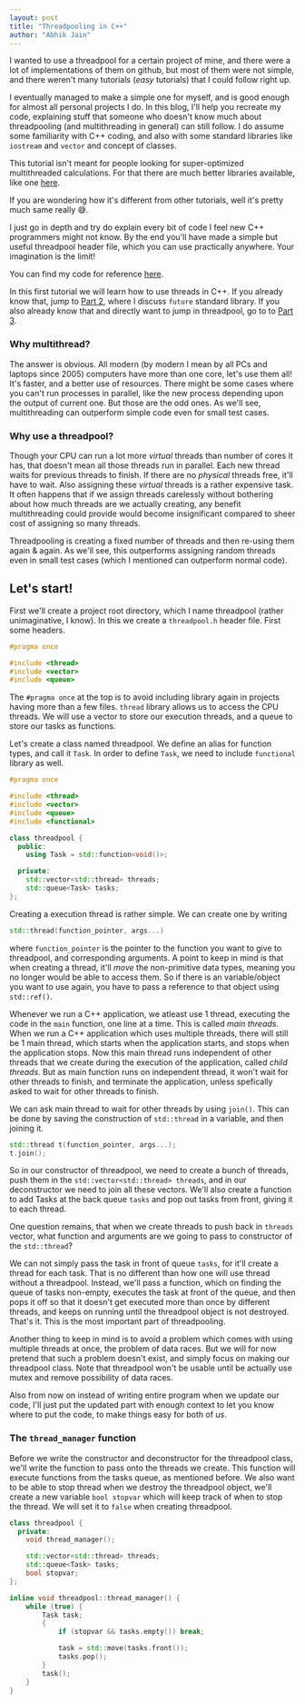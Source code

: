 ```yaml
---
layout: post
title: "Threadpooling in C++"
author: "Abhik Jain"
---
```


I wanted to use a threadpool for a certain project of mine, and there were a lot of implementations of them on github, but most of them were not simple, and there weren't many tutorials (_easy_ tutorials) that I could follow right up.

I eventually managed to make a simple one for myself, and is good enough for almost all personal projects I do. In this blog, I'll help you recreate my code, explaining stuff that someone who doesn't know much about threadpooling (and multithreading in general) can still follow. I do assume some familiarity with C++ coding, and also with some standard libraries like ```iostream``` and ```vector``` and concept of classes.

This tutorial isn't meant for people looking for super-optimized multithreaded calculations. For that there are much better libraries available, like one [here](https://github.com/oneapi-src/oneTBB).

If you are wondering how it's different from other tutorials, well it's pretty much same really 😅.

I just go in depth and try do explain every bit of code I feel new C++ programmers might not know. By the end you'll have made a simple but useful threadpool header file, which you can use practically anywhere. Your imagination is the limit!

You can find my code for reference [here](https://github.com/abhikjain360/threadpool).

In this first tutorial we will learn how to use threads in C++. If you already know that, jump to [Part 2](), where I discuss ```future``` standard library. If you also already know that and directly want to jump in threadpool, go to to [Part 3]().

### Why multithread?

The answer is obvious. All modern (by modern I mean by all PCs and laptops since 2005) computers have more than one core, let's use them all! It's faster, and a better use of resources. There might be some cases where you can't run processes in parallel, like the new process depending upon the output of current one. But those are the odd ones. As we'll see, multithreading can outperform simple code even for small test cases.

### Why use a threadpool?

Though your CPU can run a lot more _virtual_ threads than number of cores it has, that doesn't mean all those threads run in parallel. Each new thread waits for previous threads to finish. If there are no _physical_ threads free, it'll have to wait. Also assigning these _virtual_ threads is a rather expensive task. It often happens that if we assign threads carelessly without bothering about how much threads are we actually creating, any benefit multithreading could provide would become insignificant compared to sheer cost of assigning so many threads.

Threadpooling is creating a fixed number of threads and then re-using them again & again. As we'll see, this outperforms assigning random threads even in small test cases (which I mentioned can outperform normal code).

## Let's start!

First we'll create a project root directory, which I name threadpool (rather unimaginative, I know). In this we create a ```threadpool.h``` header file. First some headers.

```cpp
#pragma once

#include <thread>
#include <vector>
#include <queue>
```

The ```#pragma once``` at the top is to avoid including library again in projects having more than a few files. ```thread``` library allows us to access the CPU threads. We will use a vector to store our execution threads, and a queue to store our tasks as functions.

Let's create a class named threadpool. We define an alias for function types, and call it ```Task```. In order to define ```Task```, we need to include ```functional``` library as well.

```cpp
#pragma once

#include <thread>
#include <vector>
#include <queue>
#include <functional>

class threadpool {
  public:
	using Task = std::function<void()>;

  private:
	std::vector<std::thread> threads;
	std::queue<Task> tasks;
};
```

Creating a execution thread is rather simple. We can create one by writing

```cpp
std::thread(function_pointer, args...)
```

where ```function_pointer``` is the pointer to the function you want to give to threadpool, and corresponding arguments. A point to keep in mind is that when creating a thread, it'll _move_ the non-primitive data types, meaning you no longer would be able to access them. So if there is an variable/object you want to use again, you have to pass a reference to that object using ```std::ref()```.

Whenever we run a C++ application, we atleast use 1 thread, executing the code in the ```main``` function, one line at a time. This is called _main threads_. When we run a C++ application which uses multiple threads, there will still be 1 main thread, which starts when the application starts, and stops when the application stops. Now this main thread runs independent of other threads that we create during the execution of the application, called _child threads_. But as main function runs on independent thread, it won't wait for other threads to finish, and terminate the application, unless spefically asked to wait for other threads to finish.

We can ask main thread to wait for other threads by using ```join()```. This can be done by saving the construction of ```std::thread``` in a variable, and then joining it.

```cpp
std::thread t(function_pointer, args...);
t.join();
```

So in our constructor of threadpool, we need to create a bunch of threads, push them in the ```std::vector<std::thread> threads```, and in our deconstructor we need to join all these vectors. We'll also create a function to add Tasks at the back queue ```tasks``` and pop out tasks from front, giving it to each thread.

One question remains, that when we create threads to push back in ```threads``` vector, what function and arguments are we going to pass to constructor of the ```std::thread```?

We can not simply pass the task in front of queue ```tasks```, for it'll create a thread for each task. That is no different than how one will use thread without a threadpool. Instead, we'll pass a function, which on finding the queue of tasks non-empty, executes the task at front of the queue, and then pops it off so that it doesn't get executed more than once by different threads, and keeps on running until the threadpool object is not destroyed. That's it. This is the most important part of threadpooling.

Another thing to keep in mind is to avoid a problem which comes with using multiple threads at once, the problem of data races. But we will for now pretend that such a problem doesn't exist, and simply focus on making our threadpool class. Note that threadpool won't be usable until be actually use mutex and remove possibility of data races.

Also from now on instead of writing entire program when we update our code, I'll just put the updated part with enough context to let you know where to put the code, to make things easy for both of us.

### The ```thread_manager``` function

Before we write the constructor and deconstructor for the threadpool class, we'll write the function to pass onto the threads we create. This function will execute functions from the tasks queue, as mentioned before. We also want to be able to stop thread when we destroy the threadpool object, we'll create a new variable ```bool stopvar``` which will keep track of when to stop the thread. We will set it to ```false``` when creating threadpool.

```cpp
class threadpool {
  private:
	void thread_manager();

	std::vector<std::thread> threads;
	std::queue<Task> tasks;
	bool stopvar;
};

inline void threadpool::thread_manager() {
	while (true) {
		Task task;
		{
			if (stopvar && tasks.empty()) break;

			task = std::move(tasks.front());
			tasks.pop();
		}
		task();
	}
}

```
